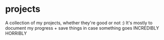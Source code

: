 # projects
A collection of my projects, whether they're good or not :)
It's mostly to document my progress + save things in case something goes INCREDIBLY HORRIBLY
